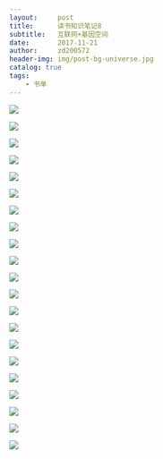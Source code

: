 ```yaml
---
layout:     post
title:      读书知识笔记8
subtitle:   互联网+基因空间
date:       2017-11-21
author:     zd200572
header-img: img/post-bg-universe.jpg
catalog: true
tags:
    - 书单
---
```


![](http://ozqydq1pb.bkt.clouddn.com/luoqibin1.jpg)

![](http://ozqydq1pb.bkt.clouddn.com/luoqibin2.jpg)

![](http://ozqydq1pb.bkt.clouddn.com/luoqibin3.jpg)

![](http://ozqydq1pb.bkt.clouddn.com/luoqibin4.jpg)

![](http://ozqydq1pb.bkt.clouddn.com/luoqibin5.jpg)

![](http://ozqydq1pb.bkt.clouddn.com/luoqibin6.jpg)

![](http://ozqydq1pb.bkt.clouddn.com/luoqibin7.jpg)

![](http://ozqydq1pb.bkt.clouddn.com/luoqibin7%20%282%29.jpg)

![](http://ozqydq1pb.bkt.clouddn.com/luoqibin8.jpg)

![](http://ozqydq1pb.bkt.clouddn.com/luoqibin9.jpg)

![](http://ozqydq1pb.bkt.clouddn.com/luoqibin10.jpg)

![](http://ozqydq1pb.bkt.clouddn.com/luoqibin11.jpg)

![](http://ozqydq1pb.bkt.clouddn.com/luoqibin12.jpg)

![](http://ozqydq1pb.bkt.clouddn.com/luoqibin13.jpg)

![](http://ozqydq1pb.bkt.clouddn.com/luoqibin14.jpg)

![](http://ozqydq1pb.bkt.clouddn.com/luoqibin15.jpg)

![](http://ozqydq1pb.bkt.clouddn.com/luoqibin16.jpg)

![](http://ozqydq1pb.bkt.clouddn.com/luoqibin17.jpg)

![](http://ozqydq1pb.bkt.clouddn.com/luoqibin18.jpg)

![](http://ozqydq1pb.bkt.clouddn.com/luoqibin19.jpg)

![](http://ozqydq1pb.bkt.clouddn.com/luoqibin19%20%282%29.jpg)
